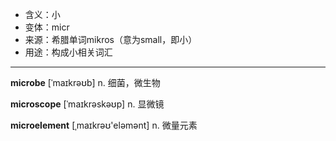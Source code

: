 - <span class="definition">含义：小</span>
- <span class="definition">变体：micr</span>
- <span class="definition">来源：希腊单词mikros（意为small，即小）</span>
- <span class="definition">用途：构成小相关词汇</span>

---

<span class="vocabulary">**microbe**</span> [ˈmaɪkrəʊb] n. 细菌，微生物

<span class="vocabulary">**microscope**</span> [ˈmaɪkrəskəʊp] n. 显微镜  

<span class="vocabulary">**microelement**</span> [ˌmaɪkrəʊ'eləmənt] n. 微量元素  

